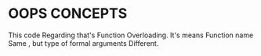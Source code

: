 # OOPS CONCEPTS
This code Regarding that's Function Overloading.
It's means Function name Same , but type of formal arguments Different.
